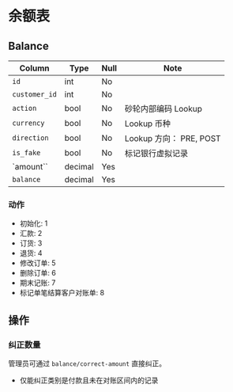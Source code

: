 # 余额表

Balance
---------------------------------------------------------------------------
Column                              | Type      | Null | Note
------------------------------------|-----------|------|-------
`id`                                | int       | No   | 
`customer_id`                       | int       | No   | 
`action`                            | bool      | No   | 砂轮内部编码 Lookup
`currency`                          | bool      | No   | Lookup 币种
`direction`                         | bool      | No   | Lookup 方向： PRE, POST
`is_fake`                           | bool      | No   | 标记银行虚拟记录
`amount``                           | decimal   | Yes  | 
`balance`                           | decimal   | Yes  | 

### 动作

- 初始化: 1
- 汇款: 2
- 订货: 3
- 退货: 4
- 修改订单: 5
- 删除订单: 6
- 期末记账: 7
- 标记单笔结算客户对账单: 8

操作
---------------------------------------------------------------------------
### 纠正数量
管理员可通过 `balance/correct-amount` 直接纠正。

- 仅能纠正类别是付款且未在对账区间内的记录
